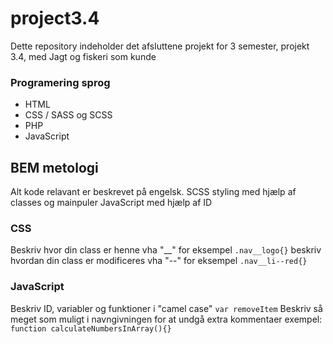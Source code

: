 # project3.4
Dette repository indeholder det afsluttene projekt for 3 semester, projekt 3.4, med Jagt og fiskeri som kunde

### Programering sprog
* HTML
* CSS / SASS og SCSS
* PHP
* JavaScript


## BEM metologi
Alt kode relavant er beskrevet på engelsk. SCSS styling med hjælp af classes og mainpuler JavaScript med hjælp af ID
### CSS
Beskriv hvor din class er henne vha "__" for eksempel 
`.nav__logo{}`
beskriv hvordan din class er modificeres vha "--" for eksempel 
`.nav__li--red{}`
### JavaScript
Beskriv ID, variabler og funktioner i "camel case"
`var removeItem`
Beskriv så meget som muligt i navngivningen for at undgå extra kommentaer
exempel:
`function calculateNumbersInArray(){}`
